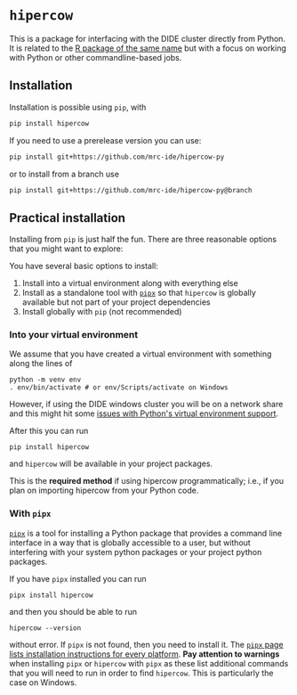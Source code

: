 # `hipercow`

This is a package for interfacing with the DIDE cluster directly from Python.  It is related to the [R package of the same name](https://mrc-ide.github.io/hipercow/) but with a focus on working with Python or other commandline-based jobs.

## Installation

Installation is possible using `pip`, with

```sh
pip install hipercow
```

If you need to use a prerelease version you can use:

```sh
pip install git+https://github.com/mrc-ide/hipercow-py
```

or to install from a branch use

```sh
pip install git+https://github.com/mrc-ide/hipercow-py@branch
```

## Practical installation

Installing from `pip` is just half the fun.  There are three reasonable options that you might want to explore:

You have several basic options to install:

1. Install into a virtual environment along with everything else
2. Install as a standalone tool with [`pipx`](https://pipx.pypa.io/stable/) so that `hipercow` is globally available but not part of your project dependencies
3. Install globally with `pip` (not recommended)

### Into your virtual environment

We assume that you have created a virtual environment with something along the lines of

```console
python -m venv env
. env/bin/activate # or env/Scripts/activate on Windows
```

However, if using the DIDE windows cluster you will be on a network share and this might hit some [issues with Python's virtual environment support](dide.md#working-on-a-network-share).

After this you can run

```console
pip install hipercow
```

and `hipercow` will be available in your project packages.

This is the **required method** if using hipercow programmatically; i.e., if you plan on importing hipercow from your Python code.

### With `pipx`

[`pipx`](https://pipx.pypa.io/stable/) is a tool for installing a Python package that provides a command line interface in a way that is globally accessible to a user, but without interfering with your system python packages or your project python packages.

If you have `pipx` installed you can run

```
pipx install hipercow
```

and then you should be able to run

```
hipercow --version
```

without error.  If `pipx` is not found, then you need to install it.  The [`pipx` page lists installation instructions for every platform](https://pipx.pypa.io/stable/#install-pipx).  **Pay attention to warnings** when installing `pipx` or `hipercow` with `pipx` as these list additional commands that you will need to run in order to find `hipercow`.  This is particularly the case on Windows.
